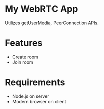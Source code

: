 # My WebRTC App

Utilizes getUserMedia, PeerConnection APIs.

# Features

* Create room
* Join room

# Requirements

* Node.js on server
* Modern browser on client